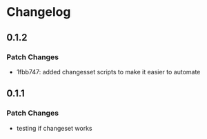 # Changelog

## 0.1.2

### Patch Changes

- 1fbb747: added changesset scripts to make it easier to automate

## 0.1.1

### Patch Changes

- testing if changeset works
